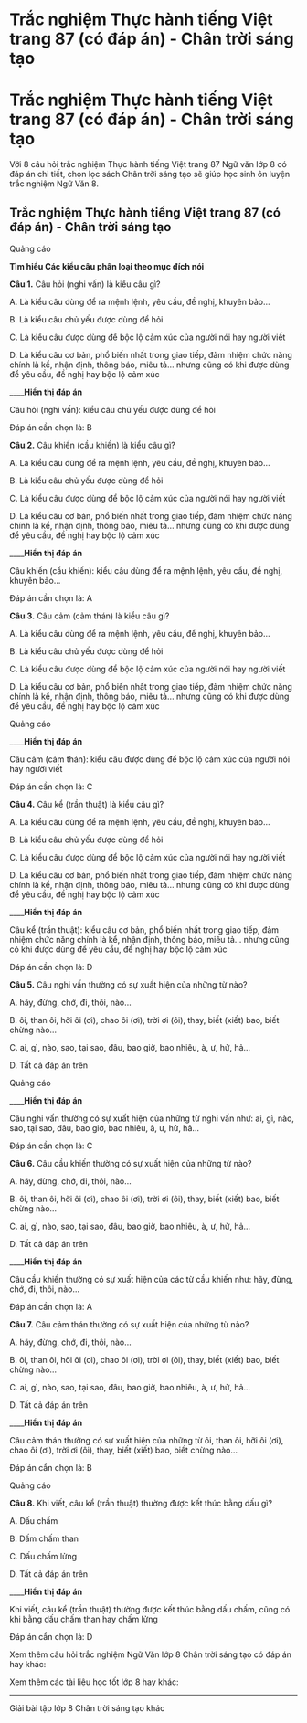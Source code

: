 # Trắc nghiệm Thực hành tiếng Việt trang 87 (có đáp án) - Chân trời sáng tạo

# Trắc nghiệm Thực hành tiếng Việt trang 87 (có đáp án) - Chân trời sáng tạo

Với 8 câu hỏi trắc nghiệm Thực hành tiếng Việt trang 87 Ngữ văn lớp 8 có đáp án chi tiết, chọn lọc sách Chân trời sáng tạo sẽ giúp học sinh ôn luyện trắc nghiệm Ngữ Văn 8.

## Trắc nghiệm Thực hành tiếng Việt trang 87 (có đáp án) - Chân trời sáng tạo

Quảng cáo

**Tìm hiểu Các kiểu câu phân loại theo mục đích nói**

**Câu 1.** Câu hỏi (nghi vấn) là kiểu câu gì?

A. Là kiểu câu dùng để ra mệnh lệnh, yêu cầu, đề nghị, khuyên bảo…

B. Là kiểu câu chủ yếu được dùng để hỏi

C. Là kiểu câu được dùng để bộc lộ cảm xúc của người nói hay người viết

D. Là kiểu câu cơ bản, phổ biến nhất trong giao tiếp, đảm nhiệm chức năng chính là kể, nhận định, thông báo, miêu tả… nhưng cũng có khi được dùng để yêu cầu, đề nghị hay bộc lộ cảm xúc

____**Hiển thị đáp án**

Câu hỏi (nghi vấn): kiểu câu chủ yếu được dùng để hỏi

Đáp án cần chọn là: B

**Câu 2.** Câu khiến (cầu khiến) là kiểu câu gì?

A. Là kiểu câu dùng để ra mệnh lệnh, yêu cầu, đề nghị, khuyên bảo…

B. Là kiểu câu chủ yếu được dùng để hỏi

C. Là kiểu câu được dùng để bộc lộ cảm xúc của người nói hay người viết

D. Là kiểu câu cơ bản, phổ biến nhất trong giao tiếp, đảm nhiệm chức năng chính là kể, nhận định, thông báo, miêu tả… nhưng cũng có khi được dùng để yêu cầu, đề nghị hay bộc lộ cảm xúc

____**Hiển thị đáp án**

Câu khiến (cầu khiến): kiểu câu dùng để ra mệnh lệnh, yêu cầu, đề nghị, khuyên bảo…

Đáp án cần chọn là: A

**Câu 3.** Câu cảm (cảm thán) là kiểu câu gì?

A. Là kiểu câu dùng để ra mệnh lệnh, yêu cầu, đề nghị, khuyên bảo…

B. Là kiểu câu chủ yếu được dùng để hỏi

C. Là kiểu câu được dùng để bộc lộ cảm xúc của người nói hay người viết

D. Là kiểu câu cơ bản, phổ biến nhất trong giao tiếp, đảm nhiệm chức năng chính là kể, nhận định, thông báo, miêu tả… nhưng cũng có khi được dùng để yêu cầu, đề nghị hay bộc lộ cảm xúc

Quảng cáo

____**Hiển thị đáp án**

Câu cảm (cảm thán): kiểu câu được dùng để bộc lộ cảm xúc của người nói hay người viết

Đáp án cần chọn là: C

**Câu 4.** Câu kể (trần thuật) là kiểu câu gì?

A. Là kiểu câu dùng để ra mệnh lệnh, yêu cầu, đề nghị, khuyên bảo…

B. Là kiểu câu chủ yếu được dùng để hỏi

C. Là kiểu câu được dùng để bộc lộ cảm xúc của người nói hay người viết

D. Là kiểu câu cơ bản, phổ biến nhất trong giao tiếp, đảm nhiệm chức năng chính là kể, nhận định, thông báo, miêu tả… nhưng cũng có khi được dùng để yêu cầu, đề nghị hay bộc lộ cảm xúc

____**Hiển thị đáp án**

Câu kể (trần thuật): kiểu câu cơ bản, phổ biến nhất trong giao tiếp, đảm nhiệm chức năng chính là kể, nhận định, thông báo, miêu tả… nhưng cũng có khi được dùng để yêu cầu, đề nghị hay bộc lộ cảm xúc

Đáp án cần chọn là: D

**Câu 5.** Câu nghi vấn thường có sự xuất hiện của những từ nào?

A. hãy, đừng, chớ, đi, thôi, nào…

B. ôi, than ôi, hỡi ôi (ơi), chao ôi (ơi), trời ơi (ôi), thay, biết (xiết) bao, biết chừng nào…

C. ai, gì, nào, sao, tại sao, đâu, bao giờ, bao nhiêu, à, ư, hử, hả…

D. Tất cả đáp án trên

Quảng cáo

____**Hiển thị đáp án**

Câu nghi vấn thường có sự xuất hiện của những từ nghi vấn như: ai, gì, nào, sao, tại sao, đâu, bao giờ, bao nhiêu, à, ư, hử, hả…

Đáp án cần chọn là: C

**Câu 6.** Câu cầu khiến thường có sự xuất hiện của những từ nào?

A. hãy, đừng, chớ, đi, thôi, nào…

B. ôi, than ôi, hỡi ôi (ơi), chao ôi (ơi), trời ơi (ôi), thay, biết (xiết) bao, biết chừng nào…

C. ai, gì, nào, sao, tại sao, đâu, bao giờ, bao nhiêu, à, ư, hử, hả…

D. Tất cả đáp án trên

____**Hiển thị đáp án**

Câu cầu khiến thường có sự xuất hiện của các từ cầu khiến như: hãy, đừng, chớ, đi, thôi, nào…

Đáp án cần chọn là: A

**Câu 7.** Câu cảm thán thường có sự xuất hiện của những từ nào?

A. hãy, đừng, chớ, đi, thôi, nào…

B. ôi, than ôi, hỡi ôi (ơi), chao ôi (ơi), trời ơi (ôi), thay, biết (xiết) bao, biết chừng nào…

C. ai, gì, nào, sao, tại sao, đâu, bao giờ, bao nhiêu, à, ư, hử, hả…

D. Tất cả đáp án trên

____**Hiển thị đáp án**

Câu cảm thán thường có sự xuất hiện của những từ ôi, than ôi, hỡi ôi (ơi), chao ôi (ơi), trời ơi (ôi), thay, biết (xiết) bao, biết chừng nào…

Đáp án cần chọn là: B

Quảng cáo

**Câu 8.** Khi viết, câu kể (trần thuật) thường được kết thúc bằng dấu gì?

A. Dấu chấm

B. Dấm chấm than

C. Dấu chấm lửng

D. Tất cả đáp án trên

____**Hiển thị đáp án**

Khi viết, câu kể (trần thuật) thường được kết thúc bằng dấu chấm, cũng có khi bằng dấu chấm than hay chấm lửng

Đáp án cần chọn là: D

Xem thêm câu hỏi trắc nghiệm Ngữ Văn lớp 8 Chân trời sáng tạo có đáp án hay khác:

Xem thêm các tài liệu học tốt lớp 8 hay khác:

* * *

Giải bài tập lớp 8 Chân trời sáng tạo khác
